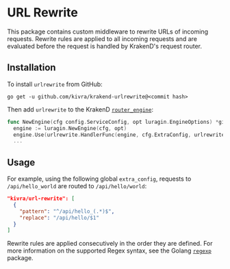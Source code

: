 # URL Rewrite

This package contains custom middleware to rewrite URLs of incoming requests.
Rewrite rules are applied to all incoming requests and are evaluated before the
request is handled by KrakenD's request router.

## Installation

To install `urlrewrite` from GitHub:

    go get -u github.com/kivra/krakend-urlrewrite@<commit hash>

Then add `urlrewrite` to the KrakenD [`router_engine`](https://github.com/devopsfaith/krakend-ce/blob/master/router_engine.go):

```go
func NewEngine(cfg config.ServiceConfig, opt luragin.EngineOptions) *gin.Engine {
  engine := luragin.NewEngine(cfg, opt)
  engine.Use(urlrewrite.HandlerFunc(engine, cfg.ExtraConfig, urlrewrite.Config{}))
  ...
```

## Usage

For example, using the following global `extra_config`, requests to
`/api/hello_world` are routed to `/api/hello/world`:

```json
"kivra/url-rewrite": [
  {
    "pattern": "^/api/hello_(.*)$",
    "replace": "/api/hello/$1"
  }
]
```

Rewrite rules are applied consecutively in the order they are defined. For more
information on the supported Regex syntax, see the Golang [`regexp`](https://pkg.go.dev/regexp)
package.

